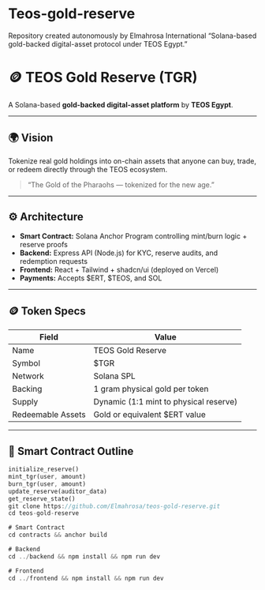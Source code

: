 # Teos-gold-reserve
Repository created autonomously  by Elmahrosa International
“Solana-based gold-backed digital-asset protocol under TEOS Egypt.”
# 🪙 TEOS Gold Reserve (TGR)

A Solana-based **gold-backed digital-asset platform** by **TEOS Egypt**.

---

## 🌍 Vision
Tokenize real gold holdings into on-chain assets that anyone can buy, trade, or redeem directly through the TEOS ecosystem.

> “The Gold of the Pharaohs — tokenized for the new age.”

---

## ⚙️ Architecture
- **Smart Contract:** Solana Anchor Program controlling mint/burn logic + reserve proofs  
- **Backend:** Express API (Node.js) for KYC, reserve audits, and redemption requests  
- **Frontend:** React + Tailwind + shadcn/ui (deployed on Vercel)  
- **Payments:** Accepts $ERT, $TEOS, and SOL  

---

## 🪙 Token Specs
| Field | Value |
|-------|-------|
| Name | TEOS Gold Reserve |
| Symbol | $TGR |
| Network | Solana SPL |
| Backing | 1 gram physical gold per token |
| Supply | Dynamic (1:1 mint to physical reserve) |
| Redeemable Assets | Gold or equivalent $ERT value |

---

## 🧱 Smart Contract Outline
```rust
initialize_reserve()
mint_tgr(user, amount)
burn_tgr(user, amount)
update_reserve(auditor_data)
get_reserve_state()
git clone https://github.com/Elmahrosa/teos-gold-reserve.git
cd teos-gold-reserve

# Smart Contract
cd contracts && anchor build

# Backend
cd ../backend && npm install && npm run dev

# Frontend
cd ../frontend && npm install && npm run dev


